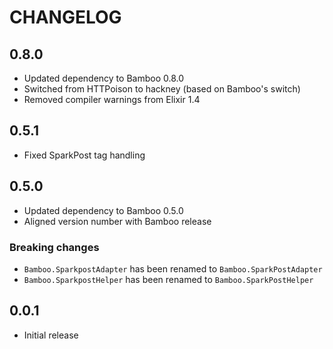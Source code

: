 # CHANGELOG

## 0.8.0

* Updated dependency to Bamboo 0.8.0
* Switched from HTTPoison to hackney (based on Bamboo's switch)
* Removed compiler warnings from Elixir 1.4

## 0.5.1

* Fixed SparkPost tag handling

## 0.5.0

* Updated dependency to Bamboo 0.5.0
* Aligned version number with Bamboo release

### Breaking changes

* `Bamboo.SparkpostAdapter` has been renamed to `Bamboo.SparkPostAdapter`
* `Bamboo.SparkpostHelper` has been renamed to `Bamboo.SparkPostHelper`

## 0.0.1

* Initial release

